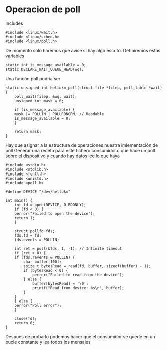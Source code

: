# Operacion de poll

Includes 

	#include <linux/wait.h>
	#include <linux/sched.h>
	#include <linux/poll.h>

De momento solo haremos que avise si hay algo escrito. Definiremos estas variables
	
	static int is_message_available = 0;
	static DECLARE_WAIT_QUEUE_HEAD(wq);
	
Una funcón poll podria ser

	static unsigned int hellokm_poll(struct file *filep, poll_table *wait) {
	    poll_wait(filep, &wq, wait);
	    unsigned int mask = 0;

	    if (is_message_available) {
		mask |= POLLIN | POLLRDNORM; // Readable
		is_message_available = 0;
	    }

	    return mask;
	}

Hay que asignar a la estructura de operaciones nuestra imlementación de poll
Generar una receta para este fichero consumidor.c que hace un poll sobre el dispositivo y cuando hay datos lee lo que haya

	#include <stdio.h>
	#include <stdlib.h>
	#include <fcntl.h>
	#include <unistd.h>
	#include <poll.h>

	#define DEVICE "/dev/hellokm"

	int main() {
	    int fd = open(DEVICE, O_RDONLY);
	    if (fd < 0) {
		perror("Failed to open the device");
		return 1;
	    }

	    struct pollfd fds;
	    fds.fd = fd;
	    fds.events = POLLIN;

	    int ret = poll(&fds, 1, -1); // Infinite timeout
	    if (ret > 0) {
		if (fds.revents & POLLIN) {
		    char buffer[100];
		    ssize_t bytesRead = read(fd, buffer, sizeof(buffer) - 1);
		    if (bytesRead < 0) {
		        perror("Failed to read from the device");
		    } else {
		        buffer[bytesRead] = '\0';
		        printf("Read from device: %s\n", buffer);
		    }
		}
	    } else {
		perror("Poll error");
	    }

	    close(fd);
	    return 0;
	}
	
	
Despues de probarlo podemos hacer que el consumidor se quede en un bucle constante y lea todos los mensajes
 

